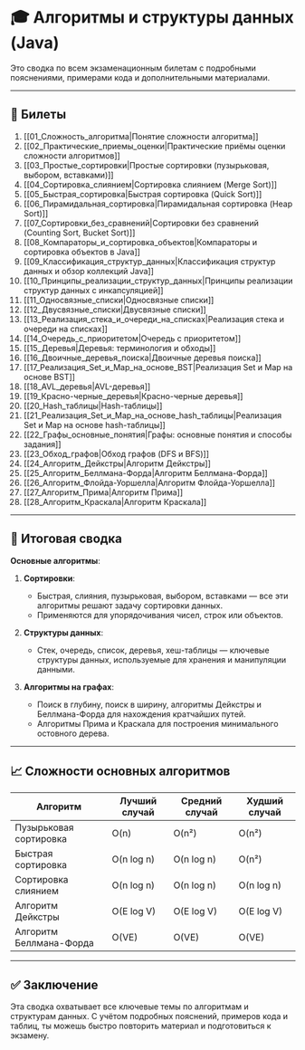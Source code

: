 # 🎓 Алгоритмы и структуры данных (Java)

Это сводка по всем экзаменационным билетам с подробными пояснениями, примерами кода и дополнительными материалами.

---

## 📘 Билеты

1. [[01_Сложность_алгоритма|Понятие сложности алгоритма]]
2. [[02_Практические_приемы_оценки|Практические приёмы оценки сложности алгоритмов]]
3. [[03_Простые_сортировки|Простые сортировки (пузырьковая, выбором, вставками)]]
4. [[04_Сортировка_слиянием|Сортировка слиянием (Merge Sort)]]
5. [[05_Быстрая_сортировка|Быстрая сортировка (Quick Sort)]]
6. [[06_Пирамидальная_сортировка|Пирамидальная сортировка (Heap Sort)]]
7. [[07_Сортировки_без_сравнений|Сортировки без сравнений (Counting Sort, Bucket Sort)]]
8. [[08_Компараторы_и_сортировка_объектов|Компараторы и сортировка объектов в Java]]
9. [[09_Классификация_структур_данных|Классификация структур данных и обзор коллекций Java]]
10. [[10_Принципы_реализации_структур_данных|Принципы реализации структур данных с инкапсуляцией]]
11. [[11_Односвязные_списки|Односвязные списки]]
12. [[12_Двусвязные_списки|Двусвязные списки]]
13. [[13_Реализация_стека_и_очереди_на_списках|Реализация стека и очереди на списках]]
14. [[14_Очередь_с_приоритетом|Очередь с приоритетом]]
15. [[15_Деревья|Деревья: терминология и обходы]]
16. [[16_Двоичные_деревья_поиска|Двоичные деревья поиска]]
17. [[17_Реализация_Set_и_Map_на_основе_BST|Реализация Set и Map на основе BST]]
18. [[18_AVL_деревья|AVL-деревья]]
19. [[19_Красно-черные_деревья|Красно-черные деревья]]
20. [[20_Hash_таблицы|Hash-таблицы]]
21. [[21_Реализация_Set_и_Map_на_основе_hash_таблицы|Реализация Set и Map на основе hash-таблицы]]
22. [[22_Графы_основные_понятия|Графы: основные понятия и способы задания]]
23. [[23_Обход_графов|Обход графов (DFS и BFS)]]
24. [[24_Алгоритм_Дейкстры|Алгоритм Дейкстры]]
25. [[25_Алгоритм_Беллмана-Форда|Алгоритм Беллмана-Форда]]
26. [[26_Алгоритм_Флойда-Уоршелла|Алгоритм Флойда-Уоршелла]]
27. [[27_Алгоритм_Прима|Алгоритм Прима]]
28. [[28_Алгоритм_Краскала|Алгоритм Краскала]]

---

## 📑 Итоговая сводка

**Основные алгоритмы**:

1. **Сортировки**:
   - Быстрая, слияния, пузырьковая, выбором, вставками — все эти алгоритмы решают задачу сортировки данных.
   - Применяются для упорядочивания чисел, строк или объектов.

2. **Структуры данных**:
   - Стек, очередь, список, деревья, хеш-таблицы — ключевые структуры данных, используемые для хранения и манипуляции данными.

3. **Алгоритмы на графах**:
   - Поиск в глубину, поиск в ширину, алгоритмы Дейкстры и Беллмана-Форда для нахождения кратчайших путей.
   - Алгоритмы Прима и Краскала для построения минимального остовного дерева.

---

## 📈 Сложности основных алгоритмов

| Алгоритм                  | Лучший случай | Средний случай | Худший случай |
|---------------------------|---------------|----------------|---------------|
| Пузырьковая сортировка    | O(n)          | O(n²)          | O(n²)         |
| Быстрая сортировка        | O(n log n)    | O(n log n)     | O(n²)         |
| Сортировка слиянием       | O(n log n)    | O(n log n)     | O(n log n)    |
| Алгоритм Дейкстры         | O(E log V)    | O(E log V)     | O(E log V)    |
| Алгоритм Беллмана-Форда   | O(VE)         | O(VE)          | O(VE)         |

---

## ✅ Заключение

Эта сводка охватывает все ключевые темы по алгоритмам и структурам данных. С учётом подробных пояснений, примеров кода и таблиц, ты можешь быстро повторить материал и подготовиться к экзамену.

